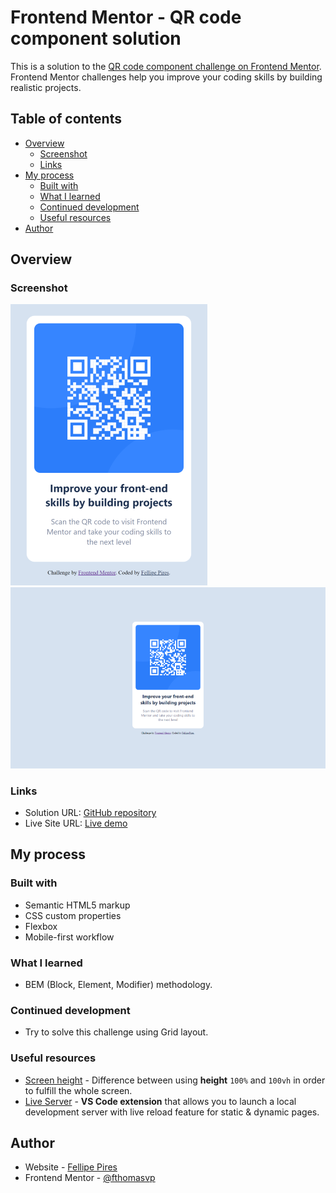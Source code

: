 # Frontend Mentor - QR code component solution

This is a solution to the [QR code component challenge on Frontend Mentor](https://www.frontendmentor.io/challenges/qr-code-component-iux_sIO_H). Frontend Mentor challenges help you improve your coding skills by building realistic projects.

## Table of contents

- [Overview](#overview)
  - [Screenshot](#screenshot)
  - [Links](#links)
- [My process](#my-process)
  - [Built with](#built-with)
  - [What I learned](#what-i-learned)
  - [Continued development](#continued-development)
  - [Useful resources](#useful-resources)
- [Author](#author)

## Overview

### Screenshot

![Mobile solution.](./screenshots/qr-code-component-mobile.png)
![Desktop solution](./screenshots/qr-code-component-desktop.png)

### Links

- Solution URL: [GitHub repository](https://github.com/fthomasvp/qr-code-component-challenge)
- Live Site URL: [Live demo](https://fthomasvp.github.io/qr-code-component-challenge/)

## My process

### Built with

- Semantic HTML5 markup
- CSS custom properties
- Flexbox
- Mobile-first workflow

### What I learned

- BEM (Block, Element, Modifier) methodology.

### Continued development

- Try to solve this challenge using Grid layout.

### Useful resources

- [Screen height](https://stackoverflow.com/questions/27612931/styling-html-and-body-selector-to-height-100-vs-using-100vh) - Difference between using **height** `100%` and `100vh` in order to fulfill the whole screen.
- [Live Server](https://marketplace.visualstudio.com/items?itemName=ritwickdey.LiveServer) - **VS Code extension** that allows you to launch a local development server with live reload feature for static & dynamic pages.

## Author

- Website - [Fellipe Pires](https://fthomasvp.github.io/)
- Frontend Mentor - [@fthomasvp](https://www.frontendmentor.io/profile/fthomasvp)
